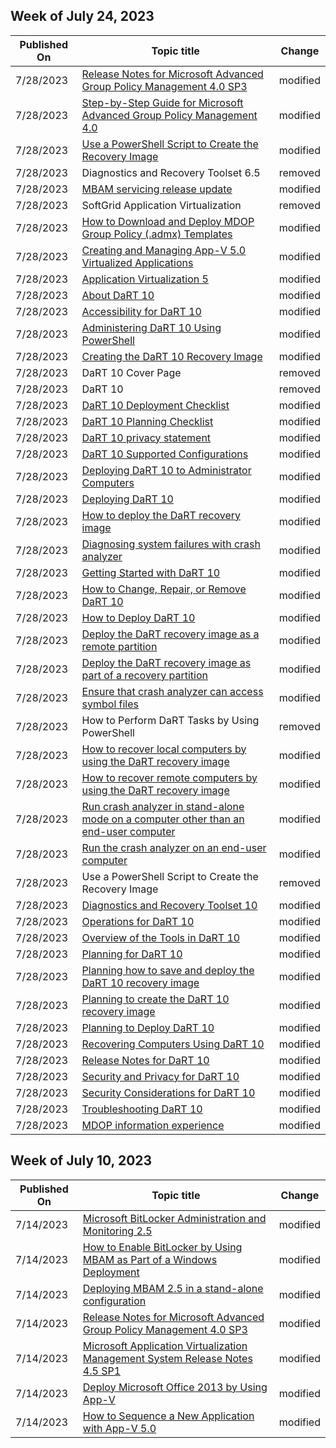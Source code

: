 <!-- This file is generated automatically each week. Changes made to this file will be overwritten.-->



## Week of July 24, 2023


| Published On |Topic title | Change |
|------|------------|--------|
| 7/28/2023 | [Release Notes for Microsoft Advanced Group Policy Management 4.0 SP3](/microsoft-desktop-optimization-pack/agpm/release-notes-for-microsoft-advanced-group-policy-management-40-sp3) | modified |
| 7/28/2023 | [Step-by-Step Guide for Microsoft Advanced Group Policy Management 4.0](/microsoft-desktop-optimization-pack/agpm/step-by-step-guide-for-microsoft-advanced-group-policy-management-40) | modified |
| 7/28/2023 | [Use a PowerShell Script to Create the Recovery Image](/microsoft-desktop-optimization-pack/dart-v10/how-to-use-a-powershell-script-to-create-the-recovery-image-dart-10) | modified |
| 7/28/2023 | Diagnostics and Recovery Toolset 6.5 | removed |
| 7/28/2023 | [MBAM servicing release update](/microsoft-desktop-optimization-pack/mbam-v25/upgrade-mbam2.5-sp1) | modified |
| 7/28/2023 | SoftGrid Application Virtualization | removed |
| 7/28/2023 | [How to Download and Deploy MDOP Group Policy (.admx) Templates](/microsoft-desktop-optimization-pack/solutions/how-to-download-and-deploy-mdop-group-policy--admx--templates) | modified |
| 7/28/2023 | [Creating and Managing App-V 5.0 Virtualized Applications](/microsoft-desktop-optimization-pack/appv-v5/creating-and-managing-app-v-50-virtualized-applications) | modified |
| 7/28/2023 | [Application Virtualization 5](/microsoft-desktop-optimization-pack/appv-v5/index) | modified |
| 7/28/2023 | [About DaRT 10](/microsoft-desktop-optimization-pack/dart-v10/about-dart-10) | modified |
| 7/28/2023 | [Accessibility for DaRT 10](/microsoft-desktop-optimization-pack/dart-v10/accessibility-for-dart-10) | modified |
| 7/28/2023 | [Administering DaRT 10 Using PowerShell](/microsoft-desktop-optimization-pack/dart-v10/administering-dart-10-using-powershell) | modified |
| 7/28/2023 | [Creating the DaRT 10 Recovery Image](/microsoft-desktop-optimization-pack/dart-v10/creating-the-dart-10-recovery-image) | modified |
| 7/28/2023 | DaRT 10 Cover Page | removed |
| 7/28/2023 | DaRT 10 | removed |
| 7/28/2023 | [DaRT 10 Deployment Checklist](/microsoft-desktop-optimization-pack/dart-v10/dart-10-deployment-checklist) | modified |
| 7/28/2023 | [DaRT 10 Planning Checklist](/microsoft-desktop-optimization-pack/dart-v10/dart-10-planning-checklist) | modified |
| 7/28/2023 | [DaRT 10 privacy statement](/microsoft-desktop-optimization-pack/dart-v10/dart-10-privacy-statement) | modified |
| 7/28/2023 | [DaRT 10 Supported Configurations](/microsoft-desktop-optimization-pack/dart-v10/dart-10-supported-configurations) | modified |
| 7/28/2023 | [Deploying DaRT 10 to Administrator Computers](/microsoft-desktop-optimization-pack/dart-v10/deploying-dart-10-to-administrator-computers) | modified |
| 7/28/2023 | [Deploying DaRT 10](/microsoft-desktop-optimization-pack/dart-v10/deploying-dart-10) | modified |
| 7/28/2023 | [How to deploy the DaRT recovery image](/microsoft-desktop-optimization-pack/dart-v10/deploying-the-dart-recovery-image-dart-10) | modified |
| 7/28/2023 | [Diagnosing system failures with crash analyzer](/microsoft-desktop-optimization-pack/dart-v10/diagnosing-system-failures-with-crash-analyzer-dart-10) | modified |
| 7/28/2023 | [Getting Started with DaRT 10](/microsoft-desktop-optimization-pack/dart-v10/getting-started-with-dart-10) | modified |
| 7/28/2023 | [How to Change, Repair, or Remove DaRT 10](/microsoft-desktop-optimization-pack/dart-v10/how-to-change-repair-or-remove-dart-10) | modified |
| 7/28/2023 | [How to Deploy DaRT 10](/microsoft-desktop-optimization-pack/dart-v10/how-to-deploy-dart-10) | modified |
| 7/28/2023 | [Deploy the DaRT recovery image as a remote partition](/microsoft-desktop-optimization-pack/dart-v10/how-to-deploy-the-dart-recovery-image-as-a-remote-partition-dart-10) | modified |
| 7/28/2023 | [Deploy the DaRT recovery image as part of a recovery partition](/microsoft-desktop-optimization-pack/dart-v10/how-to-deploy-the-dart-recovery-image-as-part-of-a-recovery-partition-dart-10) | modified |
| 7/28/2023 | [Ensure that crash analyzer can access symbol files](/microsoft-desktop-optimization-pack/dart-v10/how-to-ensure-that-crash-analyzer-can-access-symbol-files-dart-10) | modified |
| 7/28/2023 | How to Perform DaRT Tasks by Using PowerShell | removed |
| 7/28/2023 | [How to recover local computers by using the DaRT recovery image](/microsoft-desktop-optimization-pack/dart-v10/how-to-recover-local-computers-by-using-the-dart-recovery-image-dart-10) | modified |
| 7/28/2023 | [How to recover remote computers by using the DaRT recovery image](/microsoft-desktop-optimization-pack/dart-v10/how-to-recover-remote-computers-by-using-the-dart-recovery-image-dart-10) | modified |
| 7/28/2023 | [Run crash analyzer in stand-alone mode on a computer other than an end-user computer](/microsoft-desktop-optimization-pack/dart-v10/how-to-run-the-crash-analyzer-in-stand-alone-mode-on-a-computer-other-than-an-end-user-computer-dart-10) | modified |
| 7/28/2023 | [Run the crash analyzer on an end-user computer](/microsoft-desktop-optimization-pack/dart-v10/how-to-run-the-crash-analyzer-on-an-end-user-computer-dart-10) | modified |
| 7/28/2023 | Use a PowerShell Script to Create the Recovery Image | removed |
| 7/28/2023 | [Diagnostics and Recovery Toolset 10](/microsoft-desktop-optimization-pack/dart-v10/index) | modified |
| 7/28/2023 | [Operations for DaRT 10](/microsoft-desktop-optimization-pack/dart-v10/operations-for-dart-10) | modified |
| 7/28/2023 | [Overview of the Tools in DaRT 10](/microsoft-desktop-optimization-pack/dart-v10/overview-of-the-tools-in-dart-10) | modified |
| 7/28/2023 | [Planning for DaRT 10](/microsoft-desktop-optimization-pack/dart-v10/planning-for-dart-10) | modified |
| 7/28/2023 | [Planning how to save and deploy the DaRT 10 recovery image](/microsoft-desktop-optimization-pack/dart-v10/planning-how-to-save-and-deploy-the-dart-10-recovery-image) | modified |
| 7/28/2023 | [Planning to create the DaRT 10 recovery image](/microsoft-desktop-optimization-pack/dart-v10/planning-to-create-the-dart-10-recovery-image) | modified |
| 7/28/2023 | [Planning to Deploy DaRT 10](/microsoft-desktop-optimization-pack/dart-v10/planning-to-deploy-dart-10) | modified |
| 7/28/2023 | [Recovering Computers Using DaRT 10](/microsoft-desktop-optimization-pack/dart-v10/recovering-computers-using-dart-10) | modified |
| 7/28/2023 | [Release Notes for DaRT 10](/microsoft-desktop-optimization-pack/dart-v10/release-notes-for-dart-10) | modified |
| 7/28/2023 | [Security and Privacy for DaRT 10](/microsoft-desktop-optimization-pack/dart-v10/security-and-privacy-for-dart-10) | modified |
| 7/28/2023 | [Security Considerations for DaRT 10](/microsoft-desktop-optimization-pack/dart-v10/security-considerations-for-dart-10) | modified |
| 7/28/2023 | [Troubleshooting DaRT 10](/microsoft-desktop-optimization-pack/dart-v10/troubleshooting-dart-10) | modified |
| 7/28/2023 | [MDOP information experience](/microsoft-desktop-optimization-pack/index) | modified |


## Week of July 10, 2023


| Published On |Topic title | Change |
|------|------------|--------|
| 7/14/2023 | [Microsoft BitLocker Administration and Monitoring 2.5](/microsoft-desktop-optimization-pack/mbam-v25/index) | modified |
| 7/14/2023 | [How to Enable BitLocker by Using MBAM as Part of a Windows Deployment](/microsoft-desktop-optimization-pack/mbam-v25/how-to-enable-bitlocker-by-using-mbam-as-part-of-a-windows-deploymentmbam-25) | modified |
| 7/14/2023 | [Deploying MBAM 2.5 in a stand-alone configuration](/microsoft-desktop-optimization-pack/mbam-v25/deploy-mbam) | modified |
| 7/14/2023 | [Release Notes for Microsoft Advanced Group Policy Management 4.0 SP3](/microsoft-desktop-optimization-pack/agpm/release-notes-for-microsoft-advanced-group-policy-management-40-sp3) | modified |
| 7/14/2023 | [Microsoft Application Virtualization Management System Release Notes 4.5 SP1](/microsoft-desktop-optimization-pack/appv-v4/microsoft-application-virtualization-management-system-release-notes-45-sp1) | modified |
| 7/14/2023 | [Deploy Microsoft Office 2013 by Using App-V](/microsoft-desktop-optimization-pack/appv-v5/deploying-microsoft-office-2013-by-using-app-v51) | modified |
| 7/14/2023 | [How to Sequence a New Application with App-V 5.0](/microsoft-desktop-optimization-pack/appv-v5/how-to-sequence-a-new-application-with-app-v-50-beta-gb18030) | modified |
